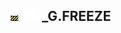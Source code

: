## ![unknown](../../.gitbook/assets/unknown.png) ![Base](../../.gitbook/assets/base.png) _G.FREEZE

